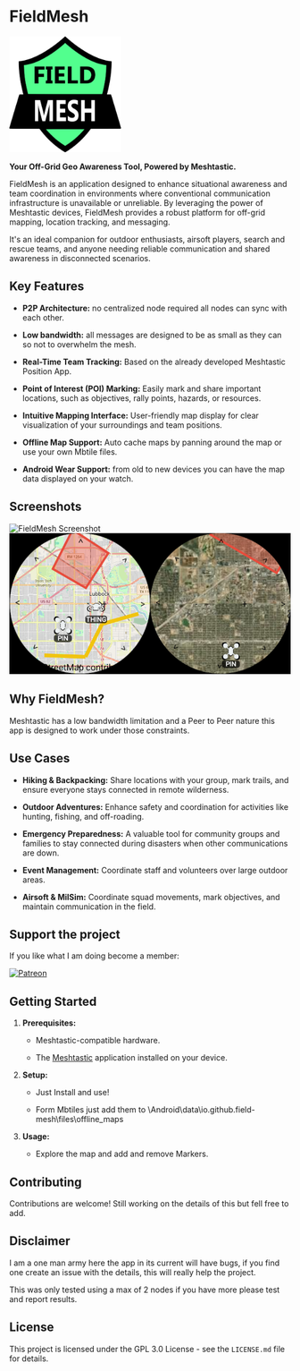 # FieldMesh
<img src="doc/fieldmesh.png" alt="FieldMesh" width="200px"/>

**Your Off-Grid Geo Awareness Tool, Powered by Meshtastic.**

FieldMesh is an application designed to enhance situational awareness and team coordination in environments where conventional communication infrastructure is unavailable or unreliable. By leveraging the power of Meshtastic devices, FieldMesh provides a robust platform for off-grid mapping, location tracking, and messaging.

It's an ideal companion for outdoor enthusiasts, airsoft players, search and rescue teams, and anyone needing reliable communication and shared awareness in disconnected scenarios.

## Key Features

* **P2P Architecture:** no centralized node required all nodes can sync with each other.

* **Low bandwidth:** all messages are designed to be as small as they can so not to overwhelm the mesh.  

* **Real-Time Team Tracking:** Based on the already developed Meshtastic Position App.

* **Point of Interest (POI) Marking:** Easily mark and share important locations, such as objectives, rally points, hazards, or resources.

* **Intuitive Mapping Interface:** User-friendly map display for clear visualization of your surroundings and team positions.

* **Offline Map Support:** Auto cache maps by panning around the map or use your own Mbtile files.

* **Android Wear Support:** from old to new devices you can have the map data displayed on your watch.

## Screenshots
![FieldMesh Screenshot](doc/screenshot.png)
![FieldMesh Screenshot](doc/wearscreenshot.png)


## Why FieldMesh?

Meshtastic has a low bandwidth limitation and a Peer to Peer nature this app is designed to work under those constraints. 

## Use Cases

* **Hiking & Backpacking:** Share locations with your group, mark trails, and ensure everyone stays connected in remote wilderness.

* **Outdoor Adventures:** Enhance safety and coordination for activities like hunting, fishing, and off-roading.

* **Emergency Preparedness:** A valuable tool for community groups and families to stay connected during disasters when other communications are down.
  
* **Event Management:** Coordinate staff and volunteers over large outdoor areas.

* **Airsoft & MilSim:** Coordinate squad movements, mark objectives, and maintain communication in the field.

## Support the project

If you like what  I am doing become a member:

[![Patreon](https://c5.patreon.com/external/logo/become_a_patron_button.png)](https://patreon.com/FieldMesh)

## Getting Started

1. **Prerequisites:**

   * Meshtastic-compatible hardware.

   * The [Meshtastic](https://github.com/meshtastic) application  installed on your device.

2. **Setup:**

   * Just Install and use!

   * Form Mbtiles just add them to \Android\data\io.github.field-mesh\files\offline_maps

3. **Usage:**

   * Explore the map and add and remove Markers.

## Contributing

Contributions are welcome! Still working on the details of this but fell free to add.

## Disclaimer

I am a one man army here the app in its current will have bugs, if you find one create an issue with the details, this will really help the project. 

This was only tested using a max of 2 nodes if you have more please test and report results.

## License

This project is licensed under the GPL 3.0 License - see the `LICENSE.md` file for details.

